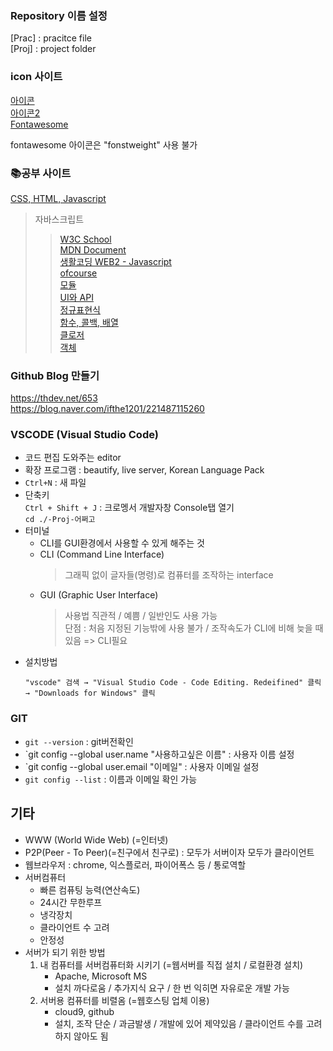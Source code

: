 ### Repository 이름 설정  
[Prac] : pracitce file  
[Proj] : project folder

### icon 사이트  
[아이콘](https://bite-sized-learning.tistory.com/145)  
[아이콘2](https://material.io/resources/icons/?style=baseline)  
[Fontawesome](https://cdnjs.com/libraries/font-awesome)  

fontawesome 아이콘은 "fonstweight" 사용 불가

### 📚공부 사이트  
[CSS, HTML, Javascript](https://ofcourse.kr/)  
> 자바스크립트  
>> [W3C School](https://www.3schools.com/)  
>> [MDN Document](https://developer.mozilla.org/ko/docs/Web/JavaScript)  
>> [생활코딩 WEB2 - Javascript](https://opentutorials.org/course/3085)  
>> [ofcourse](https://ofcourse.kr/)  
>> [모듈](https://opentutorials.org/course/743/4750)  
>> [UI와 API](https://opentutorials.org/course/743/6533)  
>> [정규표현식](https://opentutorials.org/course/743/6580)  
>> [함수, 콜백, 배열](https://opentutorials.org/course/743/6508)  
>> [클로저](https://opentutorials.org/course/743/6544)  
>> [객체](https://opentutorials.org/course/743/6491)  



### Github Blog 만들기  
https://thdev.net/653  
https://blog.naver.com/ifthe1201/221487115260  

### VSCODE (Visual Studio Code)  
- 코드 편집 도와주는 editor  
- 확장 프로그램 : beautify, live server, Korean Language Pack  
- `Ctrl+N` : 새 파일  
- 단축키  
  `Ctrl + Shift + J` : 크로멩서 개발자창 Console탭 열기  
  `cd ./-Proj-어쩌고`  
- 터미널  
  - CLI를 GUI환경에서 사용할 수 있게 해주는 것  
  - CLI (Command Line Interface)  
    > 그래픽 없이 글자들(명령)로 컴퓨터를 조작하는 interface  
  - GUI (Graphic User Interface)  
    > 사용법 직관적 / 예쁨 / 일반인도 사용 가능  
    > 단점 : 처음 지정된 기능밖에 사용 불가 / 조작속도가 CLI에 비해 늦을 때 있음  => CLI필요  
- 설치방법  
    ```
    "vscode" 검색 → "Visual Studio Code - Code Editing. Redeifined" 클릭 → "Downloads for Windows" 클릭 
    ```  

### GIT  
- `git --version` : git버전확인  
- `git config --global user.name "사용하고싶은 이름" : 사용자 이름 설정  
- `git config --global user.email "이메일" : 사용자 이메일 설정  
- `git config --list` : 이름과 이메일 확인 가능  

## 기타  
- WWW (World Wide Web) (=인터넷)  
- P2P(Peer - To Peer)(=친구에서 친구로) : 모두가 서버이자 모두가 클라이언트  
- 웹브라우저 : chrome, 익스플로러, 파이어폭스 등 / 통로역할  
- 서버컴퓨터  
  - 빠른 컴퓨팅 능력(연산속도)  
  - 24시간 무한루프  
  - 냉각장치  
  - 클라이언트 수 고려  
  - 안정성  
- 서버가 되기 위한 방법  
  1. 내 컴퓨터를 서버컴퓨터화 시키기 (=웹서버를 직접 설치 / 로컬환경 설치)  
      - Apache, Microsoft MS
      - 설치 까다로움 / 추가지식 요구 / 한 번 익히면 자유로운 개발 가능  
  2. 서버용 컴퓨터를 비렬옴 (=웹호스팅 업체 이용)  
      - cloud9, github  
      - 설치, 조작 단순 / 과금발생 / 개발에 있어 제약있음 / 클라이언트 수를 고려하지 않아도 됨  

      
  
